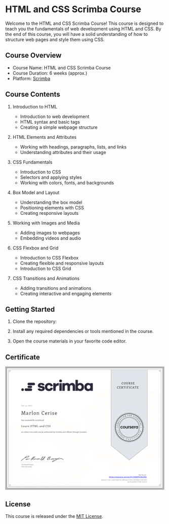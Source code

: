# HTML and CSS Scrimba Course

Welcome to the HTML and CSS Scrimba Course! This course is designed to teach you the fundamentals of web development using HTML and CSS. By the end of this course, you will have a solid understanding of how to structure web pages and style them using CSS.

## Course Overview

- Course Name: HTML and CSS Scrimba Course
- Course Duration: 6 weeks (approx.)
- Platform: [Scrimba](https://www.scrimba.com)

## Course Contents

1. Introduction to HTML
   - Introduction to web development
   - HTML syntax and basic tags
   - Creating a simple webpage structure

2. HTML Elements and Attributes
   - Working with headings, paragraphs, lists, and links
   - Understanding attributes and their usage

3. CSS Fundamentals
   - Introduction to CSS
   - Selectors and applying styles
   - Working with colors, fonts, and backgrounds

4. Box Model and Layout
   - Understanding the box model
   - Positioning elements with CSS
   - Creating responsive layouts

5. Working with Images and Media
   - Adding images to webpages
   - Embedding videos and audio

6. CSS Flexbox and Grid
   - Introduction to CSS Flexbox
   - Creating flexible and responsive layouts
   - Introduction to CSS Grid

7. CSS Transitions and Animations
   - Adding transitions and animations
   - Creating interactive and engaging elements

## Getting Started

1. Clone the repository:

2. Install any required dependencies or tools mentioned in the course.

3. Open the course materials in your favorite code editor.

## Certificate
![Alt Text](./Coursera%2074K6PVC9UZHD.png)


## License

This course is released under the [MIT License](https://opensource.org/licenses/MIT).
